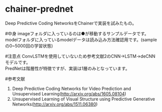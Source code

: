 # chainer-prednet
Deep Predictive Coding NetworksをChainerで実装を試みたもの。

#中身
imageフォルダに入っているのは●が移動するサンプルデータです。  
modelフォルダに入っているmodelデータは読み込み方法確認用です。(sampleの0~5000回の学習状態)  

#注意点
ConvLSTMを使用していないため参考文献2のCNN->LSTM->deCNNモデルです。  
PredNetは階層性が特徴ですが、実装は1層のみとなっています。  

#参考文献
  1. Deep Predictive Coding Networks for Video Prediction and Unsupervised Learning(http://arxiv.org/abs/1605.08104)
  3. Unsupervised Learning of Visual Structure using Predictive Generative Networks(http://arxiv.org/abs/1511.06380)
